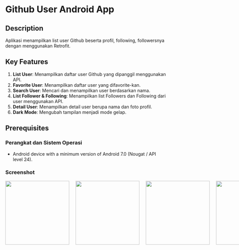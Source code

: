 # Github User Android App

## Description

Aplikasi menampilkan list user Github beserta profil, following, followersnya dengan menggunakan Retrofit.

## Key Features

1. **List User**: Menampilkan daftar user Github yang dipanggil menggunakan API.
2. **Favorite User**: Menampilkan daftar user yang difavorite-kan.
3. **Search User**: Mencari dan menampilkan user berdasarkan nama.
4. **List Follower & Following**: Menampilkan list Followers dan Following dari user menggunakan API.
5. **Detail User**: Menampilkan detail user berupa nama dan foto profil.
6. **Dark Mode**: Mengubah tampilan menjadi mode gelap.

## Prerequisites

### Perangkat dan Sistem Operasi
- Android device with a minimum version of Android 7.0 (Nougat / API level 24). 

### Screenshot

<div style="display: flex; justify-content: space-between;">
  <img src="https://media.discordapp.net/attachments/1120681266002526302/1120691774164320346/Main.png?width=323&height=701" width="200" style="margin-right: 20px;"/>
  <img src="https://media.discordapp.net/attachments/1120681266002526302/1120691772935385109/Fav.png?width=323&height=701" width="200" style="margin-right: 20px;"/>
  <img src="https://media.discordapp.net/attachments/1120681266002526302/1120691775078678648/Search.png?width=323&height=701" width="200" style="margin-right: 20px;"/>
  <img src="https://media.discordapp.net/attachments/1120681266002526302/1120691772180410409/Detail_followers.png?width=323&height=701" width="200" style="margin-right: 20px;"/>
  <img src="https://media.discordapp.net/attachments/1120681266002526302/1120691772532723803/Detail_following.png?width=323&height=701" width="200" style="margin-right: 20px;"/>
  <img src="https://media.discordapp.net/attachments/1120681266002526302/1120691774650847232/Main_dark.png?width=323&height=701" width="200" style="margin-right: 20px;"/>
  <img src="https://media.discordapp.net/attachments/1120681266002526302/1120691775493902377/Detail_dark.png?width=323&height=701" width="200" style="margin-right: 20px;"/>
</div>




